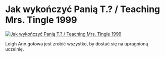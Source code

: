 Jak wykończyć Panią T.? / Teaching Mrs. Tingle 1999 
=============
[![Jak wykończyć Panią T.? / Teaching Mrs. Tingle 1999 ](http://vidos.pl/images/player.gif)](http://vidos.pl/jak-wykonczyc-pania-t-teaching-mrs-tingle-1999)

 Leigh Ann gotowa jest zrobić wszystko, by dostać się na upragnioną uczelnię.
